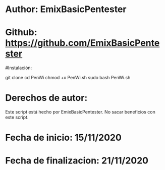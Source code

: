 # Author: EmixBasicPentester
# Github: https://github.com/EmixBasicPentester

#Instalación:

git clone 
cd PenWi
chmod +x PenWi.sh
sudo bash PenWi.sh

# Derechos de autor:

Este script está hecho por EmixBasicPentester.
No sacar beneficios con este script.

# Fecha de inicio: 15/11/2020
# Fecha de finalizacion: 21/11/2020
